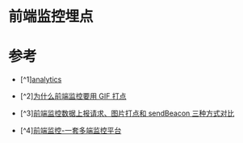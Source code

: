 # 前端监控埋点

# 参考

- [^1][analytics](http://siegelwang.cn/computer_programs/analytics)

- [^2][为什么前端监控要用 GIF 打点](https://mp.weixin.qq.com/s/v6R2w26qZkEilXY0mPUBCw?utm_source=tuicool&utm_medium=referral)

- [^3][前端监控数据上报请求、图片打点和 sendBeacon 三种方式对比](http://blog.yunishare.cn/2021/01/web-report-methods-compare.html)

- [^4][前端监控-一套多端监控平台](https://www.yuque.com/zaotalk/posts/mxx4cb#QUH0x)
